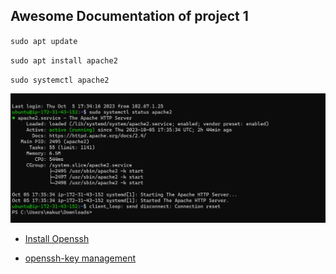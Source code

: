 ##  Awesome Documentation of project 1

`sudo apt update`


`sudo apt install apache2`


`sudo systemctl apache2`


![Apache Status](./images/apache-status.png)

- [Install Openssh](https://learn.microsoft.com/en-us/windows-server/administration/openssh/openssh_install_firstuse?tabs=powershell)

- [openssh-key management](https://learn.microsoft.com/en-us/windows-server/administration/openssh/openssh_keymanagement)

